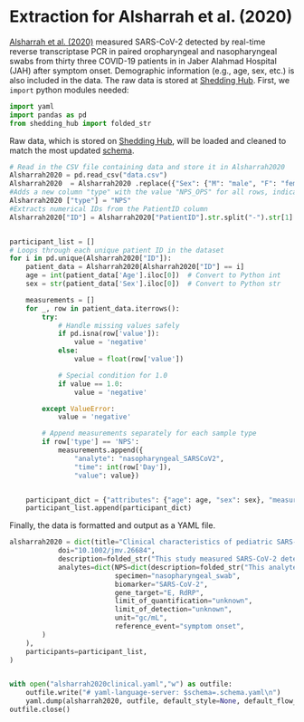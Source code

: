 # Extraction for Alsharrah et al. (2020)

[Alsharrah et al. (2020)](https://onlinelibrary.wiley.com/doi/10.1002/jmv.26684) measured SARS-CoV-2 detected by real-time reverse transcriptase PCR in paired oropharyngeal and nasopharyngeal swabs from thirty three COVID-19 patients in in Jaber Alahmad Hospital (JAH) after symptom onset. Demographic information (e.g., age, sex, etc.) is also included in the data. The raw data is stored at [Shedding Hub](https://github.com/shedding-hub/shedding-hub/tree/main/data/alsharrah2020clinical). 
First, we `import` python modules needed:

```python
import yaml
import pandas as pd
from shedding_hub import folded_str
```
Raw data, which is stored on [Shedding Hub](https://github.com/shedding-hub/shedding-hub/tree/main/data/alsharrah2020clinical), will be loaded and cleaned to match the most updated [schema](https://github.com/shedding-hub/shedding-hub/blob/main/data/.schema.yaml).

```python
# Read in the CSV file containing data and store it in Alsharrah2020
Alsharrah2020 = pd.read_csv("data.csv")
Alsharrah2020  = Alsharrah2020 .replace({"Sex": {"M": "male", "F": "female"}})
#Adds a new column "type" with the value "NPS_OPS" for all rows, indicating nasopharyngeal and oropharyngeal swabs.
Alsharrah2020 ["type"] = "NPS"
#Extracts numerical IDs from the PatientID column
Alsharrah2020["ID"] = Alsharrah2020["PatientID"].str.split("-").str[1].astype(int)


participant_list = []
# Loops through each unique patient ID in the dataset
for i in pd.unique(Alsharrah2020["ID"]):
    patient_data = Alsharrah2020[Alsharrah2020["ID"] == i]
    age = int(patient_data['Age'].iloc[0])  # Convert to Python int
    sex = str(patient_data['Sex'].iloc[0])  # Convert to Python str

    measurements = []
    for _, row in patient_data.iterrows():
        try:
            # Handle missing values safely
            if pd.isna(row['value']):
                value = 'negative'
            else:
                value = float(row['value'])

            # Special condition for 1.0
            if value == 1.0:
                value = 'negative'

        except ValueError:
            value = 'negative'

        # Append measurements separately for each sample type
        if row['type'] == 'NPS':
            measurements.append({
                "analyte": "nasopharyngeal_SARSCoV2", 
                "time": int(row['Day']), 
                "value": value})


    participant_dict = {"attributes": {"age": age, "sex": sex}, "measurements": measurements}
    participant_list.append(participant_dict)

```
Finally, the data is formatted and output as a YAML file.

```python
alsharrah2020 = dict(title="Clinical characteristics of pediatric SARS-CoV-2 infection and coronavirus disease 2019 (COVID-19) in Kuwait",
            doi="10.1002/jmv.26684",
            description=folded_str("This study measured SARS-CoV-2 detected by real-time reverse transcriptase PCR in paired oropharyngeal and nasopharyngeal samples from 33 COVID-19 patients in Jaber Alahmad Hospital (JAH).\n"),
            analytes=dict(NPS=dict(description=folded_str("This analyte indicates the detection of SARS-CoV-2 RNA in both nasopharyngeal and oropharyngeal swabs, but only the nasopharyngeal swab values are presented.\n"),
                          specimen="nasopharyngeal_swab",
                          biomarker="SARS-CoV-2",
                          gene_target="E, RdRP",
                          limit_of_quantification="unknown",
                          limit_of_detection="unknown",
                          unit="gc/mL",
                          reference_event="symptom onset",
        )
    ),
    participants=participant_list,
)


with open("alsharrah2020clinical.yaml","w") as outfile:
    outfile.write("# yaml-language-server: $schema=.schema.yaml\n")
    yaml.dump(alsharrah2020, outfile, default_style=None, default_flow_style=False, sort_keys=False)
outfile.close() 
```